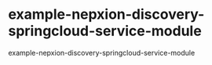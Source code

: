# example-nepxion-discovery-springcloud-service-module
example-nepxion-discovery-springcloud-service-module
